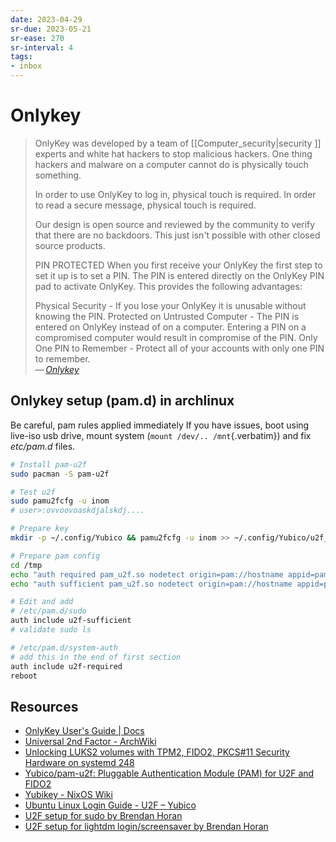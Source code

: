```yaml
---
date: 2023-04-29
sr-due: 2023-05-21
sr-ease: 270
sr-interval: 4
tags:
- inbox
---
```


# Onlykey

> OnlyKey was developed by a team of [[Computer_security|security ]] experts and
> white hat hackers to stop malicious hackers. One thing hackers and malware on
> a computer cannot do is physically touch something.
>
> In order to use OnlyKey to log in, physical touch is required. In order to
> read a secure message, physical touch is required.
>
> Our design is open source and reviewed by the community to verify that there
> are no backdoors. This just isn't possible with other closed source products.
>
> PIN PROTECTED When you first receive your OnlyKey the first step to set it up
> is to set a PIN. The PIN is entered directly on the OnlyKey PIN pad to
> activate OnlyKey. This provides the following advantages:
>
> Physical Security - If you lose your OnlyKey it is unusable without knowing
> the PIN. Protected on Untrusted Computer - The PIN is entered on OnlyKey
> instead of on a computer. Entering a PIN on a compromised computer would
> result in compromise of the PIN. Only One PIN to Remember - Protect all of
> your accounts with only one PIN to remember.\
> — <cite>[Onlykey](https://onlykey.io/)</cite>

## Onlykey setup (pam.d) in archlinux

Be careful, pam rules applied immediately If you have issues, boot using
live-iso usb drive, mount system (`mount /dev/.. /mnt`{.verbatim}) and fix
_etc/pam.d_ files.

```bash
# Install pam-u2f
sudo pacman -S pam-u2f

# Test u2f
sudo pamu2fcfg -u inom
# user>:ovvoovoaskdjalskdj....

# Prepare key
mkdir -p ~/.config/Yubico && pamu2fcfg -u inom >> ~/.config/Yubico/u2f_keys

# Prepare pam config
cd /tmp
echo "auth required pam_u2f.so nodetect origin=pam://hostname appid=pam://hostname" | sudo tee -a /etc/pam.d/u2f-required
echo "auth sufficient pam_u2f.so nodetect origin=pam://hostname appid=pam://hostname" | sudo tee -a /etc/pam.d/u2f-sufficient

# Edit and add
# /etc/pam.d/sudo
auth include u2f-sufficient
# validate sudo ls

# /etc/pam.d/system-auth
# add this in the end of first section
auth include u2f-required
reboot
```

## Resources

- [OnlyKey User's Guide | Docs](https://docs.onlykey.io/usersguide.html)
- [Universal 2nd Factor - ArchWiki](https://wiki.archlinux.org/title/Universal_2nd_Factor)
- [Unlocking LUKS2 volumes with TPM2, FIDO2, PKCS#11 Security Hardware on systemd 248](https://0pointer.net/blog/unlocking-luks2-volumes-with-tpm2-fido2-pkcs11-security-hardware-on-systemd-248.html)
- [Yubico/pam-u2f: Pluggable Authentication Module (PAM) for U2F and FIDO2](https://github.com/Yubico/pam-u2f)
- [Yubikey - NixOS Wiki](https://nixos.wiki/wiki/Yubikey)
- [Ubuntu Linux Login Guide - U2F – Yubico](https://support.yubico.com/hc/en-us/articles/360016649099-Ubuntu-Linux-Login-Guide-U2F)
- [U2F setup for sudo by Brendan Horan](https://www.horan.hk/blog/u2f-pam-sudo/)
- [U2F setup for lightdm login/screensaver by Brendan Horan](https://www.horan.hk/blog/u2f-pam-login/)
